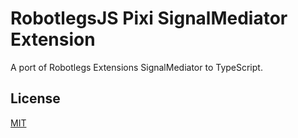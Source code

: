RobotlegsJS Pixi SignalMediator Extension
===

A port of Robotlegs Extensions SignalMediator to TypeScript.

License
---

[MIT](LICENSE)
